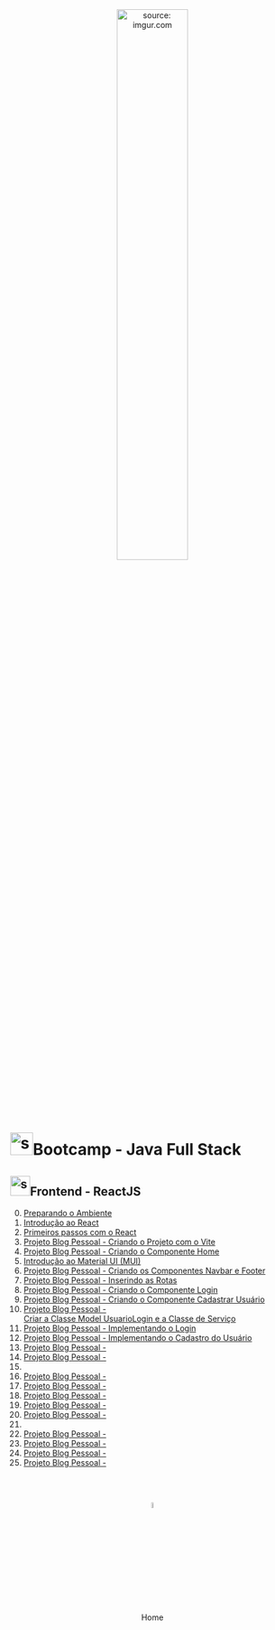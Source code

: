 <div align="center">
    <img src="https://i.imgur.com/AzshGmS.png" title="source: imgur.com" width="50%"/> 
</div>
<h1><img src="https://i.imgur.com/JSfXyzm.png" title="source: imgur.com" width="40px"/>Bootcamp - Java Full Stack </h1>

<h2><img src="https://i.imgur.com/H9wEgsJ.png" title="source: imgur.com" width="35px"/>Frontend - ReactJS</h2>



0. <a href="00.md" >Preparando o Ambiente</a>
1. <a href="01.md" >Introdução ao React</a>
2. <a href="02.md" >Primeiros passos com o React</a>
3. <a href="03.md">Projeto Blog Pessoal - Criando o Projeto com o Vite</a>
4. <a href="04.md">Projeto Blog Pessoal - Criando o Componente Home</a>
5. <a href="05.md">Introdução ao Material UI (MUI)</a>
6. <a href="06.md">Projeto Blog Pessoal - Criando os Componentes Navbar e Footer</a>
7. <a href="07.md">Projeto Blog Pessoal - Inserindo as Rotas</a>
8. <a href="08.md">Projeto Blog Pessoal - Criando o Componente Login</a>
9. <a href="09.md">Projeto Blog Pessoal - Criando o Componente Cadastrar Usuário</a>
10. <a href="10.md">Projeto Blog Pessoal - Criar a Classe Model UsuarioLogin e a Classe de Serviço</a>
11. <a href="11.md">Projeto Blog Pessoal - Implementando o Login</a>
12. <a href="12.md">Projeto Blog Pessoal - Implementando o Cadastro do Usuário</a>
13. <a href="13.md" >Projeto Blog Pessoal - </a>
14. <a href="14.md" >Projeto Blog Pessoal - </a>
15. <a href="15.md"></a>
16. <a href="16.md" >Projeto Blog Pessoal - </a>
17. <a href="17.md" >Projeto Blog Pessoal - </a>
18. <a href="18.md" >Projeto Blog Pessoal - </a>
19. <a href="19.md" >Projeto Blog Pessoal - </a>
20. <a href="20.md" >Projeto Blog Pessoal - </a>
21. <a href="21.md"></a>
22. <a href="22.md" >Projeto Blog Pessoal - </a>
23. <a href="23.md" >Projeto Blog Pessoal - </a>
24. <a href="24.md" >Projeto Blog Pessoal - </a>
25. <a href="25.md" >Projeto Blog Pessoal - </a>



<br /><br />
	

<div align="center"><a href="../README.md"><img src="https://i.imgur.com/kfHCxif.png" title="source: imgur.com" width="5%"/></a></div>
<div align="center">Home</div>
